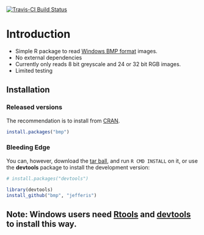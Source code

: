 [![Travis-CI Build Status](https://travis-ci.org/jefferis/bmp.svg?branch=master)](https://travis-ci.org/jefferis/bmp)

Introduction
============
  * Simple R package to read [Windows BMP format][bmp] images.
  * No external dependencies
  * Currently only reads 8 bit greyscale and 24 or 32 bit RGB images.
  * Limited testing


## Installation
### Released versions
The recommendation is to install from [CRAN](http://cran.r-project.org/).

```r
install.packages("bmp")
```

### Bleeding Edge
You can, however, download the [tar ball](https://github.com/jefferis/bmp/tarball/master), and run `R CMD INSTALL` on it, or use the **devtools** package to install the development version:

```r
# install.packages("devtools")

library(devtools)
install_github("bmp", "jefferis")
```

Note: Windows users need [Rtools](http://www.murdoch-sutherland.com/Rtools/) and [devtools](http://CRAN.R-project.org/package=devtools) to install this way.
----

  [bmp]: http://en.wikipedia.org/wiki/BMP_file_format
